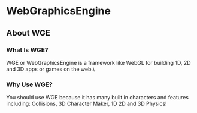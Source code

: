 # WebGraphicsEngine

## About WGE

### What Is WGE?
WGE or WebGraphicsEngine is a framework like WebGL for building 1D, 2D and 3D apps or games on the web.\

### Why Use WGE?
You should use WGE because it has many built in characters and features including: Collisions, 3D Character Maker, 1D 2D and 3D Physics!


